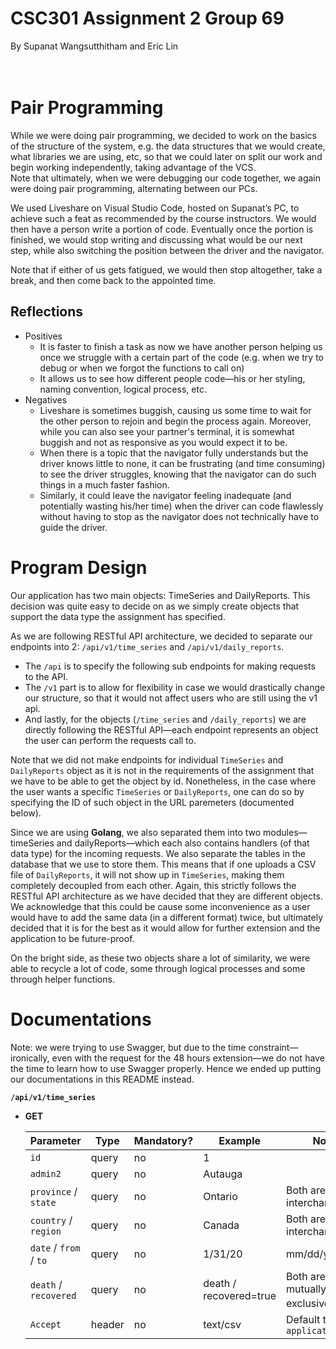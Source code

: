 # CSC301 Assignment 2 Group 69

By Supanat Wangsutthitham and Eric Lin
<br><br><br>

# Pair Programming

While we were doing pair programming, we decided to work on the basics of the structure of the system, e.g. the data structures that we would create, what libraries we are using, etc, so that we could later on split our work and begin working independently, taking advantage of the VCS. \
Note that ultimately, when we were debugging our code together, we again were doing pair programming, alternating between our PCs.

We used Liveshare on Visual Studio Code, hosted on Supanat’s PC, to achieve such a feat as recommended by the course instructors. We would then have a person write a portion of code. Eventually once the portion is finished, we would stop writing and discussing what would be our next step, while also switching the position between the driver and the navigator.

Note that if either of us gets fatigued, we would then stop altogether, take a break, and then come back to the appointed time.

## Reflections

- Positives
  - It is faster to finish a task as now we have another person helping us once we struggle with a certain part of the code (e.g. when we try to debug or when we forgot the functions to call on)
  - It allows us to see how different people code—his or her styling, naming convention, logical process, etc.
- Negatives
  - Liveshare is sometimes buggish, causing us some time to wait for the other person to rejoin and begin the process again. Moreover, while you can also see your partner's terminal, it is somewhat buggish and not as responsive as you would expect it to be.
  - When there is a topic that the navigator fully understands but the driver knows little to none, it can be frustrating (and time consuming) to see the driver struggles, knowing that the navigator can do such things in a much faster fashion.
  - Similarly, it could leave the navigator feeling inadequate (and potentially wasting his/her time) when the driver can code flawlessly without having to stop as the navigator does not technically have to guide the driver.

# Program Design

Our application has two main objects: TimeSeries and DailyReports. This decision was quite easy to decide on as we simply create objects that support the data type the assignment has specified.

As we are following RESTful API architecture, we decided to separate our endpoints into 2:
`/api/v1/time_series` and `/api/v1/daily_reports`.

- The `/api` is to specify the following sub endpoints for making requests to the API.
- The `/v1` part is to allow for flexibility in case we would drastically change our structure, so that it would not affect users who are still using the v1 api.
- And lastly, for the objects (`/time_series` and `/daily_reports`) we are directly following the RESTful API—each endpoint represents an object the user can perform the requests call to.

Note that we did not make endpoints for individual `TimeSeries` and `DailyReports` object as it is not in the requirements of the assignment that we have to be able to get the object by id. Nonetheless, in the case where the user wants a specific `TimeSeries` or `DailyReports`, one can do so by specifying the ID of such object in the URL paremeters (documented below).

Since we are using **Golang**, we also separated them into two modules—timeSeries and dailyReports—which each also contains handlers (of that data type) for the incoming requests. We also separate the tables in the database that we use to store them. This means that if one uploads a CSV file of `DailyReports`, it will not show up in `TimeSeries`, making them completely decoupled from each other. Again, this strictly follows the RESTful API architecture as we have decided that they are different objects. We acknowledge that this could be cause some inconvenience as a user would have to add the same data (in a different format) twice, but ultimately decided that it is for the best as it would allow for further extension and the application to be future-proof.

On the bright side, as these two objects share a lot of similarity, we were able to recycle a lot of code, some through logical processes and some through helper functions.

# Documentations

Note: we were trying to use Swagger, but due to the time constraint—ironically, even with the request for the 48 hours extension—we do not have the time to learn how to use Swagger properly. Hence we ended up putting our documentations in this README instead.

**`/api/v1/time_series`**

- **GET**

  | Parameter              | Type   | Mandatory? | Example                | Notes                                   |
  | ---------------------- | ------ | ---------- | ---------------------- | --------------------------------------- |
  | `id`                   | query  | no         | 1                      |                                         |
  | `admin2`               | query  | no         | Autauga                |                                         |
  | `province` / `state`   | query  | no         | Ontario                | Both are interchangable                 |
  | `country` / `region`   | query  | no         | Canada                 | Both are interchangable                 |
  | `date` / `from` / `to` | query  | no         | 1/31/20                | mm/dd/yy                                |
  | `death` / `recovered`  | query  | no         | death / recovered=true | Both are mutually exclusive<sup>1</sup> |
  | `Accept`               | header | no         | text/csv               | Default to `application/json`           |
